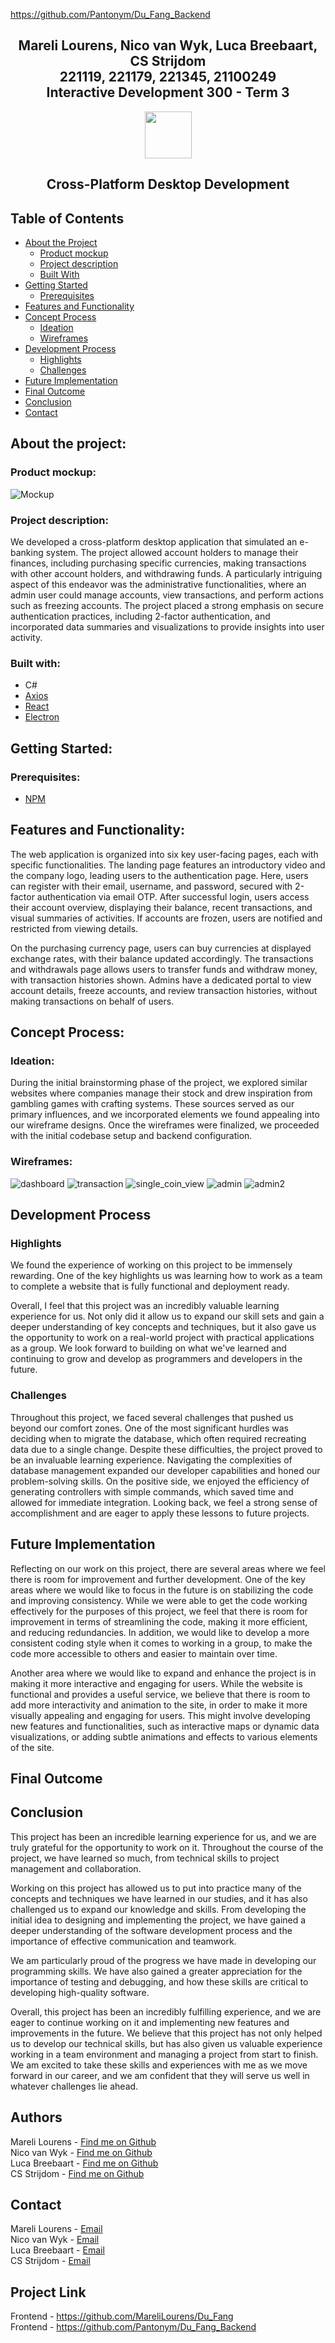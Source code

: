 https://github.com/Pantonym/Du_Fang_Backend

## <p align="center" style="text-decoration: none !important;padding:0;margin:0;">Mareli Lourens, Nico van Wyk, Luca Breebaart, CS Strijdom<br> 221119, 221179, 221345, 21100249 <br> Interactive Development 300 - Term 3</p>

<p align="center">
  <img src="./README/Icon.png" height="75" style="display: block; margin: 0 auto;">
</p>

## <p align="center" style="text-decoration: none !important;padding:0;margin:0;">Cross-Platform Desktop Development</p>

## Table of Contents

* [About the Project](#about-the-project)
  * [Product mockup](#product-mockup)
  * [Project description](#project-description)
  * [Built With](#built-with)
* [Getting Started](#getting-started)
  * [Prerequisites](#prerequisites)
* [Features and Functionality](#features-and-functionality)
* [Concept Process](#concept-process)
   * [Ideation](#ideation)
   * [Wireframes](#wireframes)
* [Development Process](#development-process)
    * [Highlights](#highlights)
    * [Challenges](#challenges)
* [Future Implementation](#future-implementation)
* [Final Outcome](#final-outcome)
* [Conclusion](#conclusion)
* [Contact](#contact)

## About the project:

### Product mockup:
![Mockup](./README/Product_Mockup.png)

### Project description:
We developed a cross-platform desktop application that simulated an e-banking system. The project allowed account holders to manage their finances, including purchasing specific currencies, making transactions with other account holders, and withdrawing funds. A particularly intriguing aspect of this endeavor was the administrative functionalities, where an admin user could manage accounts, view transactions, and perform actions such as freezing accounts. The project placed a strong emphasis on secure authentication practices, including 2-factor authentication, and incorporated data summaries and visualizations to provide insights into user activity.

### Built with:

* <a>C#</a>
* <a href="https://www.axios.com/">Axios</a>
* <a href="https://react.dev/">React</a>
* <a href="https://www.electronjs.org/">Electron</a>

## Getting Started:

### Prerequisites:

* [NPM](https://www.npmjs.com/)

## Features and Functionality:

The web application is organized into six key user-facing pages, each with specific functionalities. The landing page features an introductory video and the company logo, leading users to the authentication page. Here, users can register with their email, username, and password, secured with 2-factor authentication via email OTP. After successful login, users access their account overview, displaying their balance, recent transactions, and visual summaries of activities. If accounts are frozen, users are notified and restricted from viewing details.

On the purchasing currency page, users can buy currencies at displayed exchange rates, with their balance updated accordingly. The transactions and withdrawals page allows users to transfer funds and withdraw money, with transaction histories shown. Admins have a dedicated portal to view account details, freeze accounts, and review transaction histories, without making transactions on behalf of users.

## Concept Process:

### Ideation:

During the initial brainstorming phase of the project, we explored similar websites where companies manage their stock and drew inspiration from gambling games with crafting systems. These sources served as our primary influences, and we incorporated elements we found appealing into our wireframe designs. Once the wireframes were finalized, we proceeded with the initial codebase setup and backend configuration.

### Wireframes:

![dashboard](./README/dashboard.png)
![transaction](./README/transaction.png)
![single_coin_view](./README/single_coin_view.png)
![admin](./README/admin.png)
![admin2](./README/admin2.png)

## Development Process

### Highlights

We found the experience of working on this project to be immensely rewarding. One of the key highlights us was learning how to work as a team to complete a website that is fully functional and deployment ready.

Overall, I feel that this project was an incredibly valuable learning experience for us. Not only did it allow us to expand our skill sets and gain a deeper understanding of key concepts and techniques, but it also gave us the opportunity to work on a real-world project with practical applications as a group. We look forward to building on what we've learned and continuing to grow and develop as programmers and developers in the future.

### Challenges

Throughout this project, we faced several challenges that pushed us beyond our comfort zones. One of the most significant hurdles was deciding when to migrate the database, which often required recreating data due to a single change. Despite these difficulties, the project proved to be an invaluable learning experience. Navigating the complexities of database management expanded our developer capabilities and honed our problem-solving skills. On the positive side, we enjoyed the efficiency of generating controllers with simple commands, which saved time and allowed for immediate integration. Looking back, we feel a strong sense of accomplishment and are eager to apply these lessons to future projects.


## Future Implementation

Reflecting on our work on this project, there are several areas where we feel there is room for improvement and further development. One of the key areas where we would like to focus in the future is on stabilizing the code and improving consistency. While we were able to get the code working effectively for the purposes of this project, we feel that there is room for improvement in terms of streamlining the code, making it more efficient, and reducing redundancies. In addition, we would like to develop a more consistent coding style when it comes to working in a group, to make the code more accessible to others and easier to maintain over time.

Another area where we would like to expand and enhance the project is in making it more interactive and engaging for users. While the website is functional and provides a useful service, we believe that there is room to add more interactivity and animation to the site, in order to make it more visually appealing and engaging for users. This might involve developing new features and functionalities, such as interactive maps or dynamic data visualizations, or adding subtle animations and effects to various elements of the site.

## Final Outcome


## Conclusion

This project has been an incredible learning experience for us, and we are truly grateful for the opportunity to work on it. Throughout the course of the project, we have learned so much, from technical skills to project management and collaboration.

Working on this project has allowed us to put into practice many of the concepts and techniques we have learned in our studies, and it has also challenged us to expand our knowledge and skills. From developing the initial idea to designing and implementing the project, we have gained a deeper understanding of the software development process and the importance of effective communication and teamwork.

We am particularly proud of the progress we have made in developing our programming skills. We have also gained a greater appreciation for the importance of testing and debugging, and how these skills are critical to developing high-quality software.

Overall, this project has been an incredibly fulfilling experience, and we are eager to continue working on it and implementing new features and improvements in the future. We believe that this project has not only helped us to develop our technical skills, but has also given us valuable experience working in a team environment and managing a project from start to finish. We am excited to take these skills and experiences with me as we move forward in our career, and we am confident that they will serve us well in whatever challenges lie ahead.


## Authors
Mareli Lourens - [Find me on Github](https://github.com/MareliLourens)<br>
Nico van Wyk - [Find me on Github](https://github.com/Pantonym)<br>
Luca Breebaart - [Find me on Github](https://github.com/LucaBreebaart)<br>
CS Strijdom - [Find me on Github](https://github.com/DanteCS25)

## Contact
Mareli Lourens - [Email](mailto:221119@virtualwindow.co.za)<br>
Nico van Wyk - [Email](mailto:221179@virtualwindow.co.za)<br>
Luca Breebaart - [Email](mailto:221345@virtualwindow.co.za)<br>
CS Strijdom - [Email](mailto:21100249@virtualwindow.co.za)

## Project Link
Frontend - https://github.com/MareliLourens/Du_Fang <br>
Frontend - https://github.com/Pantonym/Du_Fang_Backend

